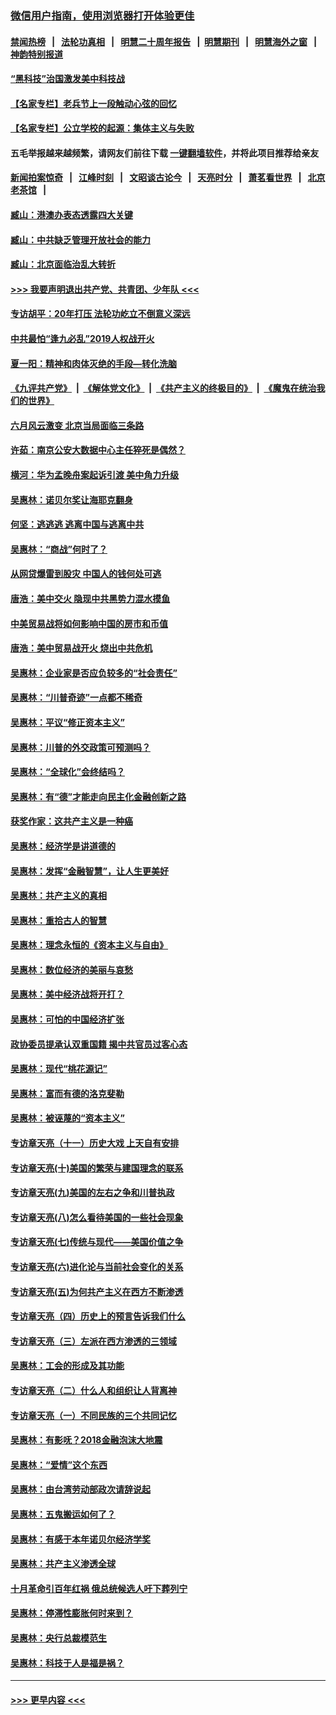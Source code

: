 ### [微信用户指南，使用浏览器打开体验更佳](https://github.com/gfw-breaker/banned-news1/blob/master/indexes/wechat-guide.md?t=0)
#### [禁闻热榜](热点新闻.md?t=0)  &nbsp;&nbsp;|&nbsp;&nbsp; [法轮功真相](https://github.com/gfw-breaker/truth/blob/master/README.md?t=0) &nbsp;&nbsp;|&nbsp;&nbsp; [明慧二十周年报告](https://github.com/gfw-breaker/mh-reports/blob/master/README.md?t=0) &nbsp;&nbsp;|&nbsp;&nbsp;[明慧期刊](https://github.com/gfw-breaker/mh-qikan) &nbsp;&nbsp;|&nbsp;&nbsp; [明慧海外之窗](https://github.com/gfw-breaker/mh-news/blob/master/README.md?t=0) &nbsp;&nbsp;|&nbsp;&nbsp; [神韵特别报道](https://github.com/gfw-breaker/mh-news/blob/master/shenyun.md?t=0)
#### [“黑科技”治国激发美中科技战](../pages/nsc423/n11638056.md?t=02062102) 
#### [【名家专栏】老兵节上一段触动心弦的回忆](../pages/nsc423/n11646016.md?t=02062102) 
#### [【名家专栏】公立学校的起源：集体主义与失败](../pages/nsc423/n11601833.md?t=02062102) 
#### 五毛举报越来越频繁，请网友们前往下载 [一键翻墙软件](https://github.com/gfw-breaker/ssr-accounts)，并将此项目推荐给亲友
#### [新闻拍案惊奇](https://github.com/gfw-breaker/banned-news1/blob/master/pages/link4.md) &nbsp;&nbsp;|&nbsp;&nbsp; [江峰时刻](https://github.com/gfw-breaker/banned-news1/blob/master/pages/link4.md) &nbsp;&nbsp;|&nbsp;&nbsp; [文昭谈古论今](https://github.com/gfw-breaker/banned-news1/blob/master/pages/link4.md) &nbsp;&nbsp;|&nbsp;&nbsp; [天亮时分](https://github.com/gfw-breaker/banned-news1/blob/master/pages/link4.md) &nbsp;&nbsp;|&nbsp;&nbsp; [萧茗看世界](https://github.com/gfw-breaker/banned-news1/blob/master/pages/link4.md) &nbsp;&nbsp;|&nbsp;&nbsp; [北京老茶馆](https://github.com/gfw-breaker/banned-news1/blob/master/pages/link4.md) &nbsp;&nbsp;|&nbsp;&nbsp; 
#### [臧山：港澳办表态透露四大关键](../pages/nsc423/n11421628.md?t=02062102) 
#### [臧山：中共缺乏管理开放社会的能力](../pages/nsc423/n11407457.md?t=02062102) 
#### [臧山：北京面临治乱大转折](../pages/nsc423/n11406895.md?t=02062102) 
#### [>>> 我要声明退出共产党、共青团、少年队 <<<](https://github.com/begood0513/goodnews/blob/master/quit/letter.md) 
#### [专访胡平：20年打压 法轮功屹立不倒意义深远](../pages/nsc423/n11398800.md?t=02062102) 
#### [中共最怕“逢九必乱”2019人权战开火](../pages/nsc423/n11385248.md?t=02062102) 
#### [夏一阳：精神和肉体灭绝的手段—转化洗脑](../pages/nsc423/n11368250.md?t=02062102) 
#### [《九评共产党》](https://github.com/begood0513/9ping.md/blob/master/README.md) &nbsp;|&nbsp; [《解体党文化》](../../../../jtdwh.md/blob/master/README.md)  &nbsp;|&nbsp; [《共产主义的终极目的》](../../../../gczydzjmd.md/blob/master/README.md) &nbsp;|&nbsp; [《魔鬼在统治我们的世界》](../../../../mgztzwmdsj.md/blob/master/README.md) 
#### [六月风云激变 北京当局面临三条路](../pages/nsc423/n11313668.md?t=02062102) 
#### [许茹：南京公安大数据中心主任猝死是偶然？](../pages/nsc423/n11064744.md?t=02062102) 
#### [横河：华为孟晚舟案起诉引渡 美中角力升级](../pages/nsc423/n11027230.md?t=02062102) 
#### [吴惠林：诺贝尔奖让海耶克翻身](../pages/nsc423/n10890049.md?t=02062102) 
#### [何坚：逃逃逃 逃离中国与逃离中共](../pages/nsc423/n10592891.md?t=02062102) 
#### [吴惠林：“商战”何时了？](../pages/nsc423/n10573558.md?t=02062102) 
#### [从网贷爆雷到股灾 中国人的钱何处可逃](../pages/nsc423/n10572800.md?t=02062102) 
#### [唐浩：美中交火 隐现中共黑势力混水摸鱼](../pages/nsc423/n10544040.md?t=02062102) 
#### [中美贸易战将如何影响中国的房市和币值](../pages/nsc423/n10543697.md?t=02062102) 
#### [唐浩：美中贸易战开火 烧出中共危机](../pages/nsc423/n10540126.md?t=02062102) 
#### [吴惠林：企业家是否应负较多的“社会责任”](../pages/nsc423/n10535022.md?t=02062102) 
#### [吴惠林：“川普奇迹”一点都不稀奇](../pages/nsc423/n10512808.md?t=02062102) 
#### [吴惠林：平议“修正资本主义”](../pages/nsc423/n10495724.md?t=02062102) 
#### [吴惠林：川普的外交政策可预测吗？](../pages/nsc423/n10462387.md?t=02062102) 
#### [吴惠林：“全球化”会终结吗？](../pages/nsc423/n10452838.md?t=02062102) 
#### [吴惠林：有“德”才能走向民主化金融创新之路](../pages/nsc423/n10432292.md?t=02062102) 
#### [获奖作家：这共产主义是一种癌](../pages/nsc423/n10431541.md?t=02062102) 
#### [吴惠林：经济学是讲道德的](../pages/nsc423/n10398014.md?t=02062102) 
#### [吴惠林：发挥“金融智慧”，让人生更美好](../pages/nsc423/n10375019.md?t=02062102) 
#### [吴惠林：共产主义的真相](../pages/nsc423/n10351394.md?t=02062102) 
#### [吴惠林：重拾古人的智慧](../pages/nsc423/n10337691.md?t=02062102) 
#### [吴惠林：理念永恒的《资本主义与自由》](../pages/nsc423/n10316274.md?t=02062102) 
#### [吴惠林：数位经济的美丽与哀愁](../pages/nsc423/n10292946.md?t=02062102) 
#### [吴惠林：美中经济战将开打？](../pages/nsc423/n10258825.md?t=02062102) 
#### [吴惠林：可怕的中国经济扩张](../pages/nsc423/n10219147.md?t=02062102) 
#### [政协委员提承认双重国籍 揭中共官员过客心态](../pages/nsc423/n10208809.md?t=02062102) 
#### [吴惠林：现代“桃花源记”](../pages/nsc423/n10185234.md?t=02062102) 
#### [吴惠林：富而有德的洛克斐勒](../pages/nsc423/n10142264.md?t=02062102) 
#### [吴惠林：被诬蔑的“资本主义”](../pages/nsc423/n10124816.md?t=02062102) 
#### [专访章天亮（十一）历史大戏 上天自有安排](../pages/nsc423/n10094905.md?t=02062102) 
#### [专访章天亮(十)美国的繁荣与建国理念的联系](../pages/nsc423/n10094899.md?t=02062102) 
#### [专访章天亮(九)美国的左右之争和川普执政](../pages/nsc423/n10094889.md?t=02062102) 
#### [专访章天亮(八)怎么看待美国的一些社会现象](../pages/nsc423/n10094857.md?t=02062102) 
#### [专访章天亮(七)传统与现代——美国价值之争](../pages/nsc423/n10093140.md?t=02062102) 
#### [专访章天亮(六)进化论与当前社会变化的关系](../pages/nsc423/n10092036.md?t=02062102) 
#### [专访章天亮(五)为何共产主义在西方不断渗透](../pages/nsc423/n10083620.md?t=02062102) 
#### [专访章天亮（四）历史上的预言告诉我们什么](../pages/nsc423/n10083606.md?t=02062102) 
#### [专访章天亮（三）左派在西方渗透的三领域](../pages/nsc423/n10081115.md?t=02062102) 
#### [吴惠林：工会的形成及其功能](../pages/nsc423/n10080633.md?t=02062102) 
#### [专访章天亮（二）什么人和组织让人背离神](../pages/nsc423/n10076637.md?t=02062102) 
#### [专访章天亮（一）不同民族的三个共同记忆](../pages/nsc423/n10074188.md?t=02062102) 
#### [吴惠林：有影呒？2018金融泡沫大地震](../pages/nsc423/n10040534.md?t=02062102) 
#### [吴惠林：“爱情”这个东西](../pages/nsc423/n10019423.md?t=02062102) 
#### [吴惠林：由台湾劳动部政次请辞说起](../pages/nsc423/n9979679.md?t=02062102) 
#### [吴惠林：五鬼搬运如何了？](../pages/nsc423/n9925338.md?t=02062102) 
#### [吴惠林：有感于本年诺贝尔经济学奖](../pages/nsc423/n9871883.md?t=02062102) 
#### [吴惠林：共产主义渗透全球](../pages/nsc423/n9812748.md?t=02062102) 
#### [十月革命引百年红祸 俄总统候选人吁下葬列宁](../pages/nsc423/n9810182.md?t=02062102) 
#### [吴惠林：停滞性膨胀何时来到？](../pages/nsc423/n9764136.md?t=02062102) 
#### [吴惠林：央行总裁模范生](../pages/nsc423/n9728134.md?t=02062102) 
#### [吴惠林：科技于人是福是祸？](../pages/nsc423/n9672982.md?t=02062102) 

----
#### [ >>> 更早内容 <<< ](../indexes/nsc423-earlier.md)
